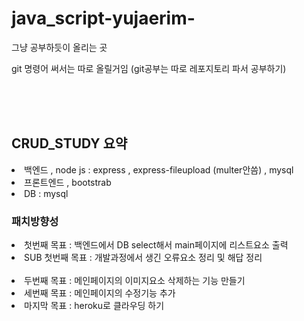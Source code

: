 # java_script-yujaerim-
그냥 공부하듯이 올리는 곳

git 명령어 써서는 따로 올릴거임 
(git공부는 따로 레포지토리 파서 공부하기)


<br><br><br>
<h2>CRUD_STUDY 요약</h2>
<li>백엔드 , node js : express , express-fileupload (multer안씀) , mysql</li> 
<li>프론트엔드 , bootstrab</li>
<li>DB : mysql</li>

<h3>패치방향성</h3>
<li>첫번째 목표 : 백엔드에서 DB select해서 main페이지에 리스트요소 출력</li>
<li>SUB 첫번째 목표 : 개발과정에서 생긴 오류요소 정리 및 해답 정리</li>
<br>
<li>두번째 목표 : 메인페이지의 이미지요소 삭제하는 기능 만들기</li>
<li>세번째 목표 : 메인페이지의 수정기능 추가</li>
<li>마지막 목표 : heroku로 클라우딩 하기</li>
